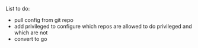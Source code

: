 List to do:

* pull config from git repo
* add privileged to configure which repos are allowed to do privileged and which are not
* convert to go


